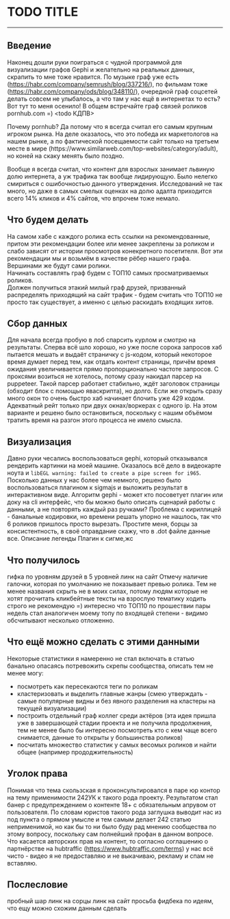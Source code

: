 # TODO TITLE
---

## Введение
Наконец дошли руки поиграться с чудной программой для визуализации графов Gephi и желательно на реальных данных, скрапить то мне тоже нравится. 
По музыке граф уже есть (https://habr.com/company/semrush/blog/337216/), по фильмам тоже (https://habr.com/company/ods/blog/348110/), очередной граф соцсетей делать совсем не улыбалось, а что там у нас ещё в интернетах то есть? 
Вот тут то меня осенило! В общем встречайте граф связей роликов pornhub.com =) 
<todo КДПВ> 

<cut>
Почему pornhub? Да потому что я всегда считал его самым крупным игроком рынка. 
На деле оказалось, что это победа их маркетологов на нашем рынке, а по фактической посещаемости сайт только на третьем месте в мире (https://www.similarweb.com/top-websites/category/adult), но коней на скаку менять было поздно.

Вообще я всегда считал, что контент для взрослых занимает львиную долю интернета, а уж трафика так вообще лидирующую. 
Было нелегко смириться с ошибочностью данного утверждения. 
Исследований не так много, но даже в самых смелых оценках на долю адалта приходится всего 14% кликов и 4% сайтов, что впрочем тоже немало. 


## Что будем делать
На самом хабе с каждого ролика есть ссылки на рекомендованные, притом эти рекомендации более или менее закреплены за роликом и слабо зависят от истории просмотров конекретного посетителя.
Вот эти рекомендации мы и возьмём в качестве рёбер нашего графа. 
Вершинами же будут сами ролики.  
Начинать составлять граф будем с ТОП10 самых просматриваемых роликов.    
Должен получиться этакий милый граф друзей, призванный распределять приходящий на сайт трафик - будем считать что ТОП10 не просто так существует, а именно с целью раскидать входящих хитов.


## Сбор данных
Для начала всегда пробую в лоб спарсить курлом и смотрю на результаты.
Сперва всё шло хорошо, но уже после сорока запросов хаб пытается мешать и выдаёт страничку с js-кодом, который некоторое время думает перед тем, как отдать контент страницы, причём время ожидания увеличивается прямо пропорционально частоте запросов.
С проксями возиться не хотелось, потому сразу накидал парсер на puppeteer. 
Такой парсер работает стабильно, ждёт заголовок страницы (обходит блок с помощью яваскрипта), но долго.
Если же открыть сразу много окон то очень быстро хаб начинает блочить уже 429 кодом.
Адекватный рейт только при двух окнах/воркерах с одного ip.
На этом варианте и решено было остановиться, поскольку с нашим объёмом тратить время на разгон этого процесса не имело смысла.


## Визуализация
>>>>>>>>>>>>>>>>>>>>>>>>>>>>>>>>>>>>>>>>>>>> 
Давно руки чесались воспользоваться gephi, который отказывался рендерить картинки на моей машине. 
Оказалось всё дело в видеокарте ноута и ```libEGL warning: failed to create a pipe screen for i965```.
Посколько данных у нас более чем немного, решено было воспользоваться плагином к sigmajs и выложить результат в интерактивном виде.
Алгоритм gephi - может кто посоветует плагин или доку на cli интерфейс, что бы можно было описать сценарий работы с данными, а не повторять каждый раз ручками?
Проблема с кириллицей - банальные кодировки, но времени решать упорно не нашлось, так что 6 роликов пришлось просто вырезать. 
Простите меня, борцы за консистентность, в своё оправдание скажу, что в .dot файле данные все.
Описание легенды
Плагин к сигме,жс


## Что получилось
гифка по уровням друзей в 5 уровней
линк на сайт
Отмечу наличие галочки, которая по умолчанию не показывает превью ролика. 
Тем не менее названия скрыть не в моих силах, потому людям которые не хотят прочитать кликбейтные тексты на взрослую тематику ходить строго не рекомендую =)
интересно что ТОП10 по прошествии пары недель стал аналогичен моему топу по входящей степени - видимо обсчитывают несколько отложенно.



## Что ещё можно сделать с этими данными
Некоторые статистики я намеренно не стал включать в статью банально опасаясь потревожить скрепы сообщества, описать тем не менее могу:
* посмотреть как пересекаются теги по роликам
* кластеризовать и выделить главные жанры (смею утверждать - самые популярные видны и без явного разделения на кластеры на текущей визуализации)
* построить отдельный граф коллег среди актёров (эта идея пришла уже в завершающей стадии проекта и не получила продолжения, тем не менее было бы интересно посмотреть кто с кем чаще всего снимается, данные то открыты у большинства роликов)  
* посчитать множество статистик у самых весомых роликов и найти общее (например прододжительность)


## Уголок права
Понимая что тема скользская я проконсультировался в паре юр контор на тему применимости 242УК к такого рода проекту. 
Результатом стал банер с предупреждением о контенте 18+ с обязательным апрувом от пользователя. 
По словам юристов такого рода заглушка выводит нас из под пункта о прямом умысле и тем самым делает 242 статью неприменимой, но как бы то ни было буду рад мнению сообщества по этому вопросу, поскольку сам полнейший профан в данном вопросе. 
Что касается авторских прав на контент, то согласно соглашению о партнёрстве на hubtraffic (https://www.hubtraffic.com/terms) у нас всё чисто - видео я не предоставляю и не выкачиваю, рекламу и спам не вставляю.



## Послесловие
пробный шар
линк на сорцы
линк на сайт
просьба фидбека по идеям, что ещу можно схожим данным сделать







